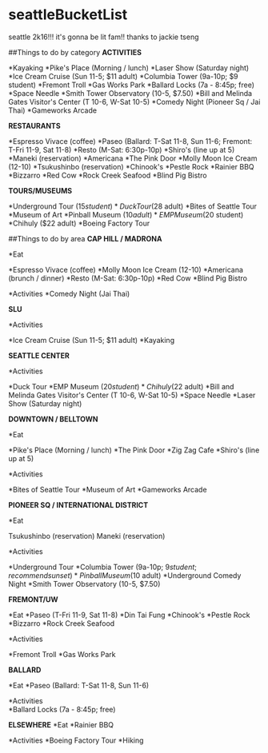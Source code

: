 # seattleBucketList
seattle 2k16!!! it's gonna be lit fam!!
thanks to jackie tseng

##Things to do by category
**ACTIVITIES**

*Kayaking
*Pike's Place (Morning / lunch)
*Laser Show (Saturday night)
*Ice Cream Cruise (Sun 11-5; $11 adult)
*Columbia Tower (9a-10p; $9 student)
*Fremont Troll
*Gas Works Park
*Ballard Locks (7a - 8:45p; free)
*Space Needle
*Smith Tower Observatory (10-5, $7.50)
*Bill and Melinda Gates Visitor's Center (T 10-6, W-Sat 10-5)
*Comedy Night (Pioneer Sq / Jai Thai)
*Gameworks Arcade


**RESTAURANTS**

*Espresso Vivace (coffee)
*Paseo (Ballard: T-Sat 11-8, Sun 11-6; Fremont: T-Fri 11-9, Sat 11-8)
*Resto (M-Sat: 6:30p-10p)
*Shiro's (line up at 5)
*Maneki (reservation)
*Americana
*The Pink Door
*Molly Moon Ice Cream (12-10)
*Tsukushinbo (reservation)
*Chinook's
*Pestle Rock
*Rainier BBQ
*Bizzarro
*Red Cow
*Rock Creek Seafood
*Blind Pig Bistro


**TOURS/MUSEUMS**

*Underground Tour ($15 student)
*Duck Tour ($28 adult)
*Bites of Seattle Tour
*Museum of Art
*Pinball Museum ($10 adult)
*EMP Museum ($20 student)
*Chihuly ($22 adult)
*Boeing Factory Tour

##Things to do by area
**CAP HILL / MADRONA**

*Eat
  
  *Espresso Vivace (coffee)
  *Molly Moon Ice Cream (12-10)
  *Americana (brunch / dinner)
  *Resto (M-Sat: 6:30p-10p)
  *Red Cow
  *Blind Pig Bistro
  
*Activities
  *Comedy Night (Jai Thai)


**SLU**

*Activities
  
  *Ice Cream Cruise (Sun 11-5; $11 adult)
  *Kayaking
  


**SEATTLE CENTER**

*Activities
  
  *Duck Tour
  *EMP Museum ($20 student)
  *Chihuly ($22 adult)
  *Bill and Melinda Gates Visitor's Center (T 10-6, W-Sat 10-5)
  *Space Needle
  *Laser Show (Saturday night)
  

  
**DOWNTOWN / BELLTOWN**

*Eat
  
  *Pike's Place (Morning / lunch)
  *The Pink Door
  *Zig Zag Cafe
  *Shiro's (line up at 5)
  
*Activities
  
  *Bites of Seattle Tour
  *Museum of Art
  *Gameworks Arcade
  

  
**PIONEER SQ / INTERNATIONAL DISTRICT**

*Eat
  
  Tsukushinbo (reservation)
  Maneki (reservation)
  
*Activities
  
  *Underground Tour
  *Columbia Tower (9a-10p; $9 student; recommend sunset)
  *Pinball Museum ($10 adult)
  *Underground Comedy Night
  *Smith Tower Observatory (10-5, $7.50)
  

  
**FREMONT/UW**

*Eat
  *Paseo (T-Fri 11-9, Sat 11-8)
  *Din Tai Fung
  *Chinook's
  *Pestle Rock
  *Bizzarro
  *Rock Creek Seafood
  
*Activities
  
  *Fremont Troll
  *Gas Works Park
  

  
**BALLARD**

*Eat
  *Paseo (Ballard: T-Sat 11-8, Sun 11-6)
  
*Activities  
  *Ballard Locks (7a - 8:45p; free)
  


**ELSEWHERE**
*Eat
  *Rainier BBQ
  
*Activities
  *Boeing Factory Tour
  *Hiking
  

